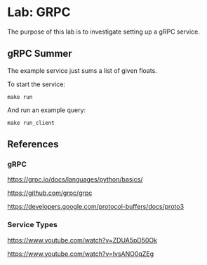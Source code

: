 # Lab: GRPC 

The purpose of this lab is to investigate setting up a gRPC service.

## gRPC Summer

The example service just sums a list of given floats.

To start the service:

```shell script
make run
```

And run an example query:

```shell script
make run_client
```


## References

### gRPC

https://grpc.io/docs/languages/python/basics/

https://github.com/grpc/grpc

https://developers.google.com/protocol-buffers/docs/proto3

### Service Types

https://www.youtube.com/watch?v=ZDUA5pD50Ok

https://www.youtube.com/watch?v=IvsANO0qZEg
